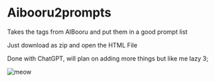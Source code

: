 # Aibooru2prompts
Takes the tags from AIBooru and put them in a good prompt list

Just download as zip and open the HTML File

Done with ChatGPT, will plan on adding more things but like me lazy 3;

![meow]([http://url/to/img.png](https://i.imgur.com/fWsACR1.png))

